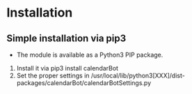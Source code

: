 # Installation

## Simple installation via pip3
* The module is available as a Python3 PIP package.

1. Install it via pip3 install calendarBot
2. Set the proper settings in /usr/local/lib/python3[XXX]/dist-packages/calendarBot/calendarBotSettings.py
